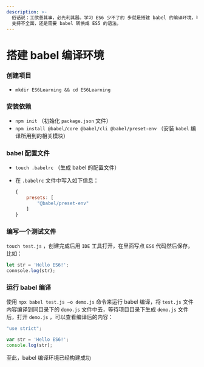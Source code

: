 ```yaml
---
description: >-
  俗话说：工欲善其事，必先利其器。学习 ES6 少不了的 步就是搭建 babel 的编译环境，毕竟现在主流浏览器对 ES6 的很多语法和 API
  支持不全面，还是需要 babel 转换成 ES5 的语法。
---
```


# 搭建 babel 编译环境

### 创建项目

* `mkdir ES6Learning && cd ES6Learning`

### 安装依赖

* `npm init` （初始化 `package.json` 文件）
* `npm install @babel/core @babel/cli @babel/preset-env` （安装 `babel` 编译所用到的相关模块）

### babel 配置文件

* `touch .babelrc` （生成 babel 的配置文件）
* 在 `.babelrc` 文件中写入如下信息：

  ```javascript
  {
      presets: [
          "@babel/preset-env"
      ]
  }
  ```

### 编写一个测试文件

`touch test.js` ，创建完成后用 `IDE` 工具打开，在里面写点 `ES6` 代码然后保存，比如：

```javascript
let str = 'Hello ES6!';
connsole.log(str);
```

### 运行 babel 编译

使用 `npx babel test.js –o demo.js` 命令来运行 babel 编译，将 `test.js` 文件内容编译到同目录下的 `demo.js` 文件中去，等待项目目录下生成 `demo.js` 文件后，打开 `demo.js` ，可以查看编译后的内容：

```javascript
"use strict";

var str = 'Hello ES6!';
console.log(str);
```

至此，babel 编译环境已经构建成功



